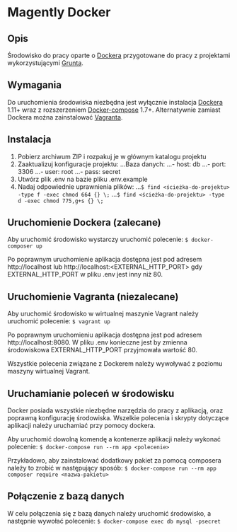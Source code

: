 # Magently Docker

## Opis

Środowisko do pracy oparte o [Dockera](https://docker.com) przygotowane do pracy z projektami wykorzystującymi [Grunta](http://gruntjs.com/).

## Wymagania

Do uruchomienia środowiska niezbędna jest wyłącznie instalacja [Dockera](https://docs.docker.com/engine/installation/) 1.11+ wraz z rozszerzeniem [Docker-compose](https://docs.docker.com/compose/install) 1.7+. Alternatywnie zamiast Dockera można zainstalować [Vagranta](https://www.vagrantup.com/docs/installation/).

## Instalacja

1. Pobierz archiwum ZIP i rozpakuj je w głównym katalogu projektu
2. Zaaktualizuj konfiguracje projektu:
...Baza danych:
...- host: db
...- port: 3306
...- user: root
...- pass: secret
3. Utwórz plik .env na bazie pliku .env.example
4. Nadaj odpowiednie uprawnienia plików:
...`$ find <ścieżka-do-projektu> -type f -exec chmod 664 {} \;`
...`$ find <ścieżka-do-projektu> -type d -exec chmod 775,g+s {} \;`
     
## Uruchomienie Dockera (zalecane)

Aby uruchomić środowisko wystarczy uruchomić polecenie:
`$ docker-composer up`

Po poprawnym uruchomienie aplikacja dostępna jest pod adresem http://localhost lub http://localhost:<EXTERNAL_HTTP_PORT> gdy EXTERNAL_HTTP_PORT w pliku .env jest inny niż 80.

## Uruchomienie Vagranta (niezalecane)

Aby uruchomić środowisko w wirtualnej maszynie Vagrant należy uruchomić polecenie:
`$ vagrant up`

Po poprawnym uruchomieniu aplikacja dostępna jest pod adresem http://localhost:8080. W pliku .env konieczne jest by zmienna środowiskowa EXTERNAL_HTTP_PORT przyjmowała wartość 80.

Wszystkie polecenia związane z Dockerem należy wywoływać z poziomu maszyny wirtualnej Vagrant.

## Uruchamianie poleceń w środowisku

Docker posiada wszystkie niezbędne narzędzia do pracy z aplikacją, oraz poprawną konfigurację środowiska. Wszelkie polecenia i skrypty dotyczące aplikacji należy uruchamiać przy pomocy dockera.

Aby uruchomić dowolną komendę a kontenerze aplikacji należy wykonać polecenie:
`$ docker-compose run --rm app <polecenie>`

Przykładowo, aby zainstalować dodatkowy pakiet za pomocą composera należy to zrobić w następujący sposób:
`$ docker-compose run --rm app composer require <nazwa-pakietu>`

## Połączenie z bazą danych

W celu połączenia się z bazą danych należy uruchomić środowisko, a następnie wywołać polecenie:
`$ docker-compose exec db mysql -psecret`
